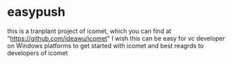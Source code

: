 easypush
========

this is a tranplant project of icomet, which you can find at "https://github.com/ideawu/icomet"
I wish this can be easy for vc developer on Windows platforms to get started with icomet and 
best reagrds to developers of icomet
